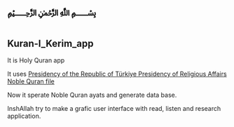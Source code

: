 # ﷽
## Kuran-I_Kerim_app
It is Holy Quran app

It uses [Presidency of the Republic of Türkiye
Presidency of Religious Affairs Noble Quran file](https://kuran.diyanet.gov.tr/Yayinlar)


Now it sperate Noble Quran ayats and generate data base.

InshAllah try to make a grafic user interface with read, listen and research application.